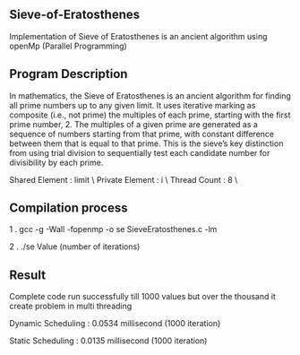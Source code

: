 ## Sieve-of-Eratosthenes
Implementation of Sieve of Eratosthenes is an ancient algorithm using openMp (Parallel Programming) 

## Program Description
In mathematics, the Sieve of Eratosthenes is an ancient algorithm for finding
all prime numbers up to any given limit. It uses iterative marking as composite (i.e., not prime) the multiples of each prime, starting with the first prime number, 2. The multiples of a given prime
are generated as a sequence of numbers starting from that prime, with constant difference between them that is equal to that prime. This is the sieve’s key distinction from using trial division to sequentially test each candidate number
for divisibility by each prime.

Shared Element : limit \\
Private Element : i \\
Thread Count : 8 \\

## Compilation process 
1 . gcc -g -Wall -fopenmp -o se SieveEratosthenes.c -lm

2 . ./se Value (number of iterations)

## Result 
Complete code run successfully till 1000 values but over the thousand
it create problem in multi threading

Dynamic Scheduling : 0.0534 millisecond (1000 iteration)

Static Scheduling : 0.0135 millisecond (1000 iteration)

